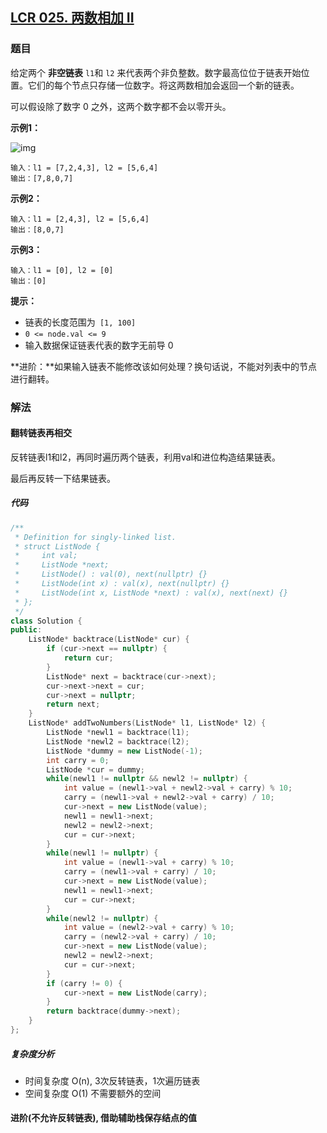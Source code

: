 ## [LCR 025. 两数相加 II](https://leetcode.cn/problems/lMSNwu/)

### 题目

给定两个 **非空链表** `l1`和 `l2` 来代表两个非负整数。数字最高位位于链表开始位置。它们的每个节点只存储一位数字。将这两数相加会返回一个新的链表。

可以假设除了数字 0 之外，这两个数字都不会以零开头。

 

**示例1：**

![img](https://pic.leetcode-cn.com/1626420025-fZfzMX-image.png)

```
输入：l1 = [7,2,4,3], l2 = [5,6,4]
输出：[7,8,0,7]
```

**示例2：**

```
输入：l1 = [2,4,3], l2 = [5,6,4]
输出：[8,0,7]
```

**示例3：**

```
输入：l1 = [0], l2 = [0]
输出：[0]
```

 

**提示：**

- 链表的长度范围为` [1, 100]`
- `0 <= node.val <= 9`
- 输入数据保证链表代表的数字无前导 0

 

**进阶：**如果输入链表不能修改该如何处理？换句话说，不能对列表中的节点进行翻转。

### 解法

#### 翻转链表再相交

反转链表l1和l2，再同时遍历两个链表，利用val和进位构造结果链表。

最后再反转一下结果链表。

##### 代码

```cpp
/**
 * Definition for singly-linked list.
 * struct ListNode {
 *     int val;
 *     ListNode *next;
 *     ListNode() : val(0), next(nullptr) {}
 *     ListNode(int x) : val(x), next(nullptr) {}
 *     ListNode(int x, ListNode *next) : val(x), next(next) {}
 * };
 */
class Solution {
public:
    ListNode* backtrace(ListNode* cur) {
        if (cur->next == nullptr) {
            return cur;
        }
        ListNode* next = backtrace(cur->next);
        cur->next->next = cur;
        cur->next = nullptr;
        return next;
    }
    ListNode* addTwoNumbers(ListNode* l1, ListNode* l2) {
        ListNode *newl1 = backtrace(l1);
        ListNode *newl2 = backtrace(l2);
        ListNode *dummy = new ListNode(-1);
        int carry = 0;
        ListNode *cur = dummy;
        while(newl1 != nullptr && newl2 != nullptr) {
            int value = (newl1->val + newl2->val + carry) % 10;
            carry = (newl1->val + newl2->val + carry) / 10;
            cur->next = new ListNode(value);
            newl1 = newl1->next;
            newl2 = newl2->next;
            cur = cur->next;
        }
        while(newl1 != nullptr) {
            int value = (newl1->val + carry) % 10;
            carry = (newl1->val + carry) / 10;
            cur->next = new ListNode(value);
            newl1 = newl1->next;
            cur = cur->next;
        }
        while(newl2 != nullptr) {
            int value = (newl2->val + carry) % 10;
            carry = (newl2->val + carry) / 10;
            cur->next = new ListNode(value);
            newl2 = newl2->next;
            cur = cur->next;
        }
        if (carry != 0) {
            cur->next = new ListNode(carry);
        }
        return backtrace(dummy->next);
    }
};
```

##### 复杂度分析

- 时间复杂度 O(n), 3次反转链表，1次遍历链表
- 空间复杂度 O(1) 不需要额外的空间

#### 进阶(不允许反转链表), 借助辅助栈保存结点的值

